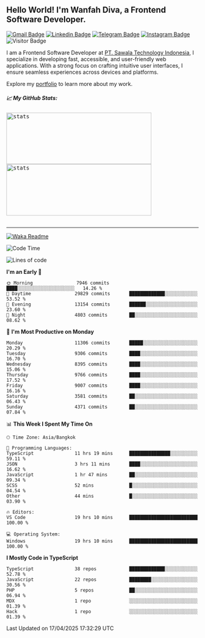 ## Hello World! I'm Wanfah Diva, a Frontend Software Developer.

[![Gmail Badge](https://img.shields.io/badge/-Gmail-white?style=plastic&logo=Gmail&link=mailto:aditputrafirmansyah@gmail.com)](mailto:wanfahdivaa@gmail.com)
[![Linkedin Badge](https://img.shields.io/badge/-LinkedIn-blue?style=plastic&logo=Linkedin&link=https://www.linkedin.com/in/aditputrafirmansyah/)](https://www.linkedin.com/in/wanfahdiva/)
[![Telegram Badge](https://img.shields.io/badge/-Telegram-blue?style=plastic&logo=telegram&link=https://t.me/Adithya_13)](https://t.me/wanfahdiva)
[![Instagram Badge](https://img.shields.io/badge/-Instagram-white?style=plastic&logo=instagram&link=https://www.instagram.com/adithya_firmansyahputra/)](https://www.instagram.com/wnfhdva/)
![Visitor Badge](https://visitor-badge.laobi.icu/badge?page_id=wanfahdiva.wanfahdiva)

<p>
I am a Frontend Software Developer at <a href="https://sawala/tech" target="_blank">PT. Sawala Technology Indonesia</a>, I specialize in developing fast, accessible, and user-friendly web applications. With a strong focus on crafting intuitive user interfaces, I ensure seamless experiences across devices and platforms.

Explore my <a href="http://wanfahdiva-com.vercel.app/" target="_blank">portfolio</a> to learn more about my work.
</p>

<h5 align="left">
  
📈 **My GitHub Stats:**

</h5>

<div align="left">
<kbd>
  <img height="135em" width="380em" alt="stats" src="https://github-readme-stats-salesp07.vercel.app/api?username=wanfahdiva&count_private=true&show_icons=true&theme=react&rank_icon=github&border_radius=10&hide_title=true"></kbd>
</kbd>
<kbd>
    <img height="135em" width="380em" alt="stats" src="https://github-readme-activity-graph.vercel.app/graph?username=wanfahdiva&theme=react&hide_title=true"></kbd>
</div>

<br />

---

[![Waka Readme](https://github.com/wanfahdiva/wanfahdiva/actions/workflows/waka.yml/badge.svg)](https://github.com/wanfahdiva/wanfahdiva/actions/workflows/waka.yml)

<!--START_SECTION:waka-->
![Code Time](http://img.shields.io/badge/Code%20Time-1%2C897%20hrs%2019%20mins-blue)

![Lines of code](https://img.shields.io/badge/From%20Hello%20World%20I%27ve%20Written-24.0%20million%20lines%20of%20code-blue)

**I'm an Early 🐤** 

```text
🌞 Morning                7946 commits        ████░░░░░░░░░░░░░░░░░░░░░   14.26 % 
🌆 Daytime                29829 commits       █████████████░░░░░░░░░░░░   53.52 % 
🌃 Evening                13154 commits       ██████░░░░░░░░░░░░░░░░░░░   23.60 % 
🌙 Night                  4803 commits        ██░░░░░░░░░░░░░░░░░░░░░░░   08.62 % 
```
📅 **I'm Most Productive on Monday** 

```text
Monday                   11306 commits       █████░░░░░░░░░░░░░░░░░░░░   20.29 % 
Tuesday                  9306 commits        ████░░░░░░░░░░░░░░░░░░░░░   16.70 % 
Wednesday                8395 commits        ████░░░░░░░░░░░░░░░░░░░░░   15.06 % 
Thursday                 9766 commits        ████░░░░░░░░░░░░░░░░░░░░░   17.52 % 
Friday                   9007 commits        ████░░░░░░░░░░░░░░░░░░░░░   16.16 % 
Saturday                 3581 commits        ██░░░░░░░░░░░░░░░░░░░░░░░   06.43 % 
Sunday                   4371 commits        ██░░░░░░░░░░░░░░░░░░░░░░░   07.84 % 
```


📊 **This Week I Spent My Time On** 

```text
🕑︎ Time Zone: Asia/Bangkok

💬 Programming Languages: 
TypeScript               11 hrs 19 mins      ███████████████░░░░░░░░░░   59.11 % 
JSON                     3 hrs 11 mins       ████░░░░░░░░░░░░░░░░░░░░░   16.62 % 
JavaScript               1 hr 47 mins        ██░░░░░░░░░░░░░░░░░░░░░░░   09.34 % 
SCSS                     52 mins             █░░░░░░░░░░░░░░░░░░░░░░░░   04.54 % 
Other                    44 mins             █░░░░░░░░░░░░░░░░░░░░░░░░   03.90 % 

🔥 Editors: 
VS Code                  19 hrs 10 mins      █████████████████████████   100.00 % 

💻 Operating System: 
Windows                  19 hrs 10 mins      █████████████████████████   100.00 % 
```

**I Mostly Code in TypeScript** 

```text
TypeScript               38 repos            █████████████░░░░░░░░░░░░   52.78 % 
JavaScript               22 repos            ████████░░░░░░░░░░░░░░░░░   30.56 % 
PHP                      5 repos             ██░░░░░░░░░░░░░░░░░░░░░░░   06.94 % 
MDX                      1 repo              ░░░░░░░░░░░░░░░░░░░░░░░░░   01.39 % 
Hack                     1 repo              ░░░░░░░░░░░░░░░░░░░░░░░░░   01.39 % 
```




 Last Updated on 17/04/2025 17:32:29 UTC
<!--END_SECTION:waka-->
